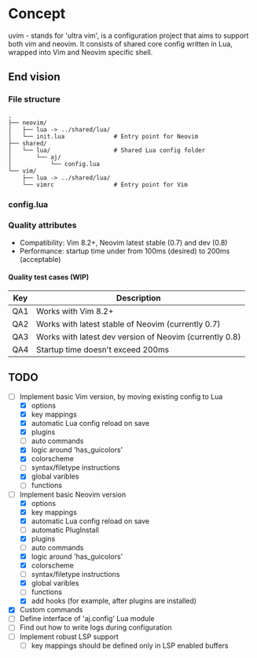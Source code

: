 # Concept
uvim - stands for 'ultra vim', is a configuration project that aims to support both vim and neovim.
It consists of shared core config written in Lua, wrapped into Vim and Neovim specific shell.

## End vision

### File structure
```
.
├── neovim/
│   ├── lua -> ../shared/lua/
│   └── init.lua              # Entry point for Neovim
├── shared/
│   └── lua/                  # Shared Lua config folder
│       └── aj/
│           └── config.lua
└── vim/
    ├── lua -> ../shared/lua/
    └── vimrc                 # Entry point for Vim
```
### config.lua

### Quality attributes

- Compatibility: Vim 8.2+, Neovim latest stable (0.7) and dev (0.8)
- Performance: startup time under from 100ms (desired) to 200ms (acceptable)

#### Quality test cases (WIP)

| Key | Description                                             |
|-----|---------------------------------------------------------|
| QA1 | Works with Vim 8.2+                                     |
| QA2 | Works with latest stable of Neovim (currently 0.7)      |
| QA3 | Works with latest dev version of Neovim (currently 0.8) |
| QA4 | Startup time doesn't exceed 200ms                       |

## TODO

- [ ] Implement basic Vim version, by moving existing config to Lua
  - [x] options
  - [x] key mappings
  - [x] automatic Lua config reload on save
  - [x] plugins
  - [ ] auto commands
  - [x] logic around 'has_guicolors'
  - [x] colorscheme
  - [ ] syntax/filetype instructions
  - [x] global varibles
  - [ ] functions
- [ ] Implement basic Neovim version
  - [x] options
  - [x] key mappings
  - [x] automatic Lua config reload on save
  - [ ] automatic PlugInstall
  - [x] plugins
  - [ ] auto commands
  - [x] logic around 'has_guicolors'
  - [x] colorscheme
  - [ ] syntax/filetype instructions
  - [x] global varibles
  - [ ] functions
  - [x] add hooks (for example, after plugins are installed)
- [x] Custom commands
- [ ] Define interface of 'aj.config' Lua module
- [ ] Find out how to write logs during configuration
- [ ] Implement robust LSP support
  - [ ] key mappings should be defined only in LSP enabled buffers
